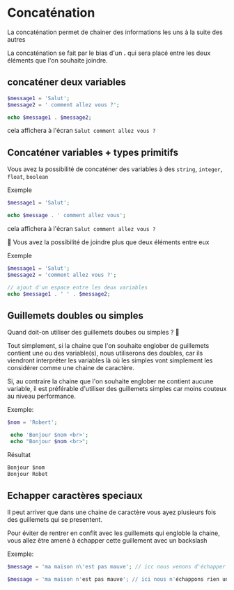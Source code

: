 # Concaténation

La concaténation permet de chainer des informations les uns à la suite des autres

La concaténation se fait par le bias d'un **.** qui sera placé entre les deux éléments que l'on souhaite joindre.

## concaténer deux variables


```php
$message1 = 'Salut';
$message2 = ' comment allez vous ?';

echo $message1 . $message2;
```
cela affichera à l'écran `Salut comment allez vous ?`


## Concaténer variables + types primitifs

Vous avez la possibilité de concaténer des variables à des `string`, `integer`, `float`, `boolean`

Exemple

```php
$message1 = 'Salut';

echo $message . ' comment allez vous';
```
cela affichera à l'écran `Salut comment allez vous ?`

:information_desk_person: Vous avez la possibilité de joindre plus que deux éléments entre eux

Exemple

```php
$message1 = 'Salut';
$message2 = 'comment allez vous ?';

// ajout d'un espace entre les deux variables
echo $message1 . ' ' . $message2;
```


## Guillemets doubles ou simples

Quand doit-on utiliser des guillemets doubes ou simples ? :shrug:


Tout simplement, si la chaine que l'on souhaite englober  de guillemets contient une ou des variable(s), nous utiliserons des doubles, car ils viendront interpréter les variables là où les simples vont simplement les considérer comme une chaine de caractère.

Si, au contraire la chaine que l'on souhaite englober ne contient aucune variable, il est préférable d'utiliser des guillemets simples car moins couteux au niveau performance.


Exemple:

```php
$nom = 'Robert';

 echo 'Bonjour $nom <br>';
 echo "Bonjour $nom <br>";
```

Résultat

```html
Bonjour $nom
Bonjour Robet
```


## Echapper caractères speciaux

Il peut arriver que dans une chaine de caractère vous ayez plusieurs fois des guillemets qui se presentent.

Pour éviter de rentrer en conflit avec les guillemets qui engloble la chaine, vous allez être amené à échapper cette guillement avec un backslash

Exemple:

```php
$message = 'ma maison n\'est pas mauve'; // icc nous venons d'échapper le guillement

$message = 'ma maison n'est pas mauve'; // ici nous n'échappons rien une erreur sera lancée

```


